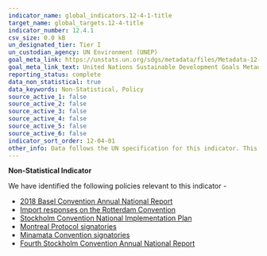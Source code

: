 ```yaml
---
indicator_name: global_indicators.12-4-1-title
target_name: global_targets.12-4-title
indicator_number: 12.4.1
csv_size: 0.0 kB
un_designated_tier: Tier I
un_custodian_agency: UN Environment (UNEP)
goal_meta_link: https://unstats.un.org/sdgs/metadata/files/Metadata-12-04-01.pdf
goal_meta_link_text: United Nations Sustainable Development Goals Metadata (PDF 350 KB)
reporting_status: complete
data_non_statistical: true
data_keywords: Non-Statistical, Policy
source_active_1: false
source_active_2: false
source_active_3: false
source_active_4: false
source_active_5: false
source_active_6: false
indicator_sort_order: 12-04-01
other_info: Data follows the UN specification for this indicator. This indicator has been identified in collaboration with topic experts.
---
```

**Non-Statistical Indicator**

We have identified the following policies relevant to this indicator -
- [2018 Basel Convention Annual National Report](http://www.basel.int/Countries/NationalReporting/NationalReports/BC2018Reports/tabid/8202/Default.aspx)
- [Import responses on the Rotterdam Convention](http://www.pic.int/Procedures/ImportResponses/Database/tabid/1370/language/en-US/Default.aspx)
- [Stockholm Convention National Implementation Plan](https://consult.defra.gov.uk/eu-environment/uk-nip-for-stockholm-convention-on-pops-2017/)
- [Montreal Protocol signatories](https://treaties.un.org/pages/ViewDetails.aspx?src=TREATY&mtdsg_no=XXVII-2-a&chapter=27&clang=_en)
- [Minamata Convention signatories](http://www.mercuryconvention.org/Countries/Parties/tabid/3428/language/en-US/Default.aspx)
- [Fourth Stockholm Convention Annual National Report](http://chm.pops.int/Countries/Reporting/NationalReports/FourthRoundPartyReports/tabid/6346/Default.aspx)